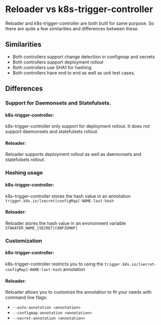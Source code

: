 # Reloader vs k8s-trigger-controller

Reloader and k8s-trigger-controller are both built for same purpose. So there are quite a few similarities and differences between these.

## Similarities

- Both controllers support change detection in configmap and secrets
- Both controllers support deployment rollout
- Both controllers use SHA1 for hashing
- Both controllers have end to end as well as unit test cases.

## Differences

### Support for Daemonsets and Statefulsets.

#### k8s-trigger-controller:
k8s-trigger-controller only support for deployment rollout. It does not support daemonsets and statefulsets rollout.

#### Reloader:
Reloader supports deployment rollout as well as daemonsets and statefulsets rollout.

### Hashing usage

#### k8s-trigger-controller:
k8s-trigger-controller stores the hash value in an annotation `trigger.k8s.io/[secret|configMap]-NAME-last-hash`

#### Reloader:
Reloader stores the hash value in an environment variable `STAKATER_NAME_[SECRET|CONFIGMAP]`

### Customization

#### k8s-trigger-controller:
k8s-trigger-controller restricts you to using the `trigger.k8s.io/[secret-configMap]-NAME-last-hash` annotation

#### Reloader:
Reloader allows you to customize the annotation to fit your needs with command line flags:

- `--auto-annotation <annotation>`
- `--configmap-annotation <annotation>`
- `--secret-annotation <annotation>`